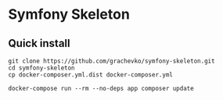 Symfony Skeleton
=

## Quick install
```
git clone https://github.com/grachevko/symfony-skeleton.git
cd symfony-skeleton
cp docker-composer.yml.dist docker-composer.yml  

docker-compose run --rm --no-deps app composer update
```

